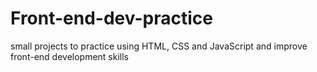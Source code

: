 # Front-end-dev-practice
small projects to practice using HTML, CSS and JavaScript and improve front-end development skills
